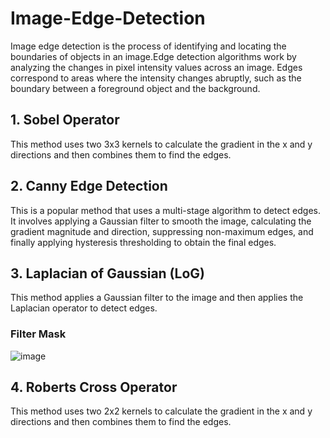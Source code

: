# Image-Edge-Detection

Image edge detection is the process of identifying and locating the boundaries of objects in an image.Edge detection algorithms work by analyzing the changes in pixel intensity values across an image. Edges correspond to areas where the intensity changes abruptly, such as the boundary between a foreground object and the background.

## 1. Sobel Operator

This method uses two 3x3 kernels to calculate the gradient in the x and y directions and then combines them to find the edges.

## 2. Canny Edge Detection

This is a popular method that uses a multi-stage algorithm to detect edges. It involves applying a Gaussian filter to smooth the image, calculating the gradient magnitude and direction, suppressing non-maximum edges, and finally applying hysteresis thresholding to obtain the final edges.

## 3. Laplacian of Gaussian (LoG)

This method applies a Gaussian filter to the image and then applies the Laplacian operator to detect edges.

### Filter Mask
![image](https://github.com/Gelareh-st/Image-Edge-Detection/assets/85786544/62f13021-e6f2-4a92-8344-a37fac444ce5)



## 4. Roberts Cross Operator

This method uses two 2x2 kernels to calculate the gradient in the x and y directions and then combines them to find the edges.
